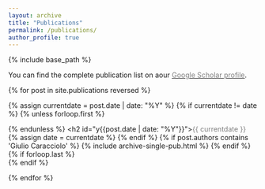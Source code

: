 ```yaml
---
layout: archive
title: "Publications"
permalink: /publications/
author_profile: true
---
```

{% include base_path %}

You can find the complete publication list on aour <a href="https://scholar.google.com/citations?hl=it&user=qWwuxK4AAAAJ&view_op=list_works&sortby=pubdate">
<span style="color:gray">Google Scholar profile</span></a>.

<ul style="margin:0;padding:0">
{% for post in site.publications reversed %}

  {% assign currentdate = post.date | date: "%Y" %}
  {% if currentdate != date %}
    {% unless forloop.first %}</ul>{% endunless %}
    <h2 id="y{{post.date | date: "%Y"}}"><span style="color:gray">{{ currentdate }}</span></h2>
    <ul style="margin:0;padding:0">
    {% assign date = currentdate %}
  {% endif %}
  {% if post.authors contains 'Giulio Caracciolo' %}
    {% include archive-single-pub.html %}
  {% endif %}
  {% if forloop.last %}</ul>{% endif %}

{% endfor %}
